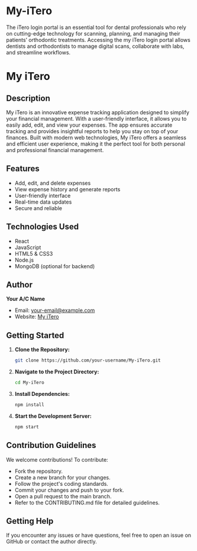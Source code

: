 # My-iTero
The iTero login portal is an essential tool for dental professionals who rely on cutting-edge technology for scanning, planning, and managing their patients’ orthodontic treatments. Accessing the my iTero login portal allows dentists and orthodontists to manage digital scans, collaborate with labs, and streamline workflows.
# My iTero

## Description
My iTero is an innovative expense tracking application designed to simplify your financial management. With a user-friendly interface, it allows you to easily add, edit, and view your expenses. The app ensures accurate tracking and provides insightful reports to help you stay on top of your finances. Built with modern web technologies, My iTero offers a seamless and efficient user experience, making it the perfect tool for both personal and professional financial management.

## Features
- Add, edit, and delete expenses
- View expense history and generate reports
- User-friendly interface
- Real-time data updates
- Secure and reliable

## Technologies Used
- React
- JavaScript
- HTML5 & CSS3
- Node.js
- MongoDB (optional for backend)

## Author
**Your A/C Name**
- Email: your-email@example.com
- Website: [My iTero](https://www.example.com)

## Getting Started
1. **Clone the Repository:**
    ```sh
    git clone https://github.com/your-username/My-iTero.git
    ```

2. **Navigate to the Project Directory:**
    ```sh
    cd My-iTero
    ```

3. **Install Dependencies:**
    ```sh
    npm install
    ```

4. **Start the Development Server:**
    ```sh
    npm start
    ```

## Contribution Guidelines
We welcome contributions! To contribute:

- Fork the repository.
- Create a new branch for your changes.
- Follow the project's coding standards.
- Commit your changes and push to your fork.
- Open a pull request to the main branch.
- Refer to the CONTRIBUTING.md file for detailed guidelines.

## Getting Help
If you encounter any issues or have questions, feel free to open an issue on GitHub or contact the author directly.
